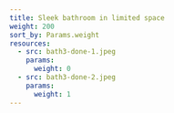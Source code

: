 ```yaml
---
title: Sleek bathroom in limited space
weight: 200
sort_by: Params.weight
resources:
  - src: bath3-done-1.jpeg
    params:
      weight: 0
  - src: bath3-done-2.jpeg
    params:
      weight: 1
---
```

